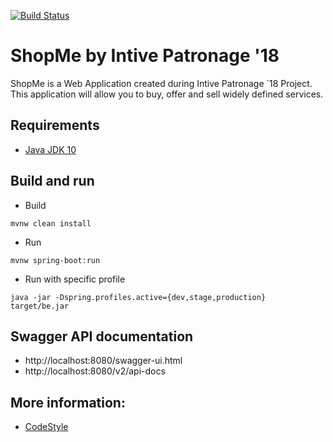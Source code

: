 [![Build Status](https://travis-ci.org/blstream/ShopMe_Backend.svg?branch=master)](https://travis-ci.org/blstream/ShopMe_Backend)

# ShopMe by Intive Patronage '18

ShopMe is a Web Application created during Intive Patronage `18 Project.
This application will allow you to buy, offer and sell widely defined services.

## Requirements
* [Java JDK 10](http://www.oracle.com/technetwork/java/javase/downloads/index.html)

## Build and run

* Build
```
mvnw clean install
```

* Run
```
mvnw spring-boot:run
```

* Run with specific profile

```
java -jar -Dspring.profiles.active={dev,stage,production} target/be.jar
```

## Swagger API documentation

* http://localhost:8080/swagger-ui.html
* http://localhost:8080/v2/api-docs

## More information:
* [CodeStyle](https://github.com/blstream/ShopMe_Backend/blob/master/backend/doc/CodeStyle.md)
